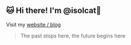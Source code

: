 ## 🐱 Hi there! I'm @isolcat👋
Visit my [website / blog](isolcat.xlog.app)

> The past stops here, the future begins here


